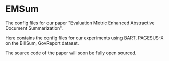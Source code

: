 # EMSum
The config files for our paper "Evaluation Metric Enhanced Abstractive Document Summarization". 

Here contains the config files for our experiments using BART, PAGESUS-X on the BillSum, GovReport dataset.

The source code of the paper will soon be fully open sourced.
